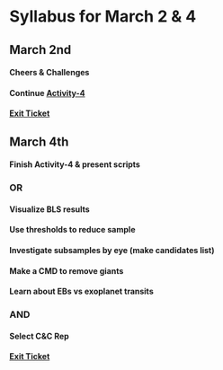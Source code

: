 # Syllabus for March 2 & 4


## March 2nd
#### Cheers & Challenges
#### Continue [Activity-4](https://docs.google.com/presentation/d/1nJR1YiOolG41xITh9mAs61WhhRY_JuTn8uIx49LPm5k/edit?usp=sharing)
#### [Exit Ticket](https://docs.google.com/forms/d/e/1FAIpQLSfhexyVY226Fo7eyEtHve_MwAFkbjSh_eVrbftjhPyLBquDqQ/viewform?usp=sf_link)



## March 4th
#### Finish Activity-4 & present scripts
### OR
#### Visualize BLS results
#### Use thresholds to reduce sample
#### Investigate subsamples by eye (make candidates list)
#### Make a CMD to remove giants
#### Learn about EBs vs exoplanet transits
### AND
#### Select C&C Rep
#### [Exit Ticket](https://docs.google.com/forms/d/e/1FAIpQLSfhexyVY226Fo7eyEtHve_MwAFkbjSh_eVrbftjhPyLBquDqQ/viewform?usp=sf_link)
